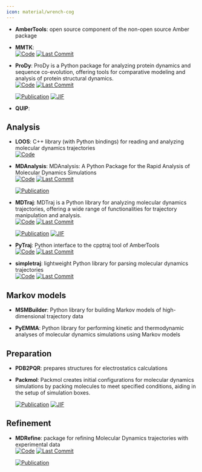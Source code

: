 ```yaml
---
icon: material/wrench-cog
---
```





- **AmberTools**: open source component of the non-open source Amber package  




- **MMTK**:   
    [![Code](https://img.shields.io/github/stars/khinsen/mmtk?style=for-the-badge&logo=github)](https://github.com/khinsen/mmtk) 
    [![Last Commit](https://img.shields.io/github/last-commit/khinsen/mmtk?style=for-the-badge&logo=github)](https://github.com/khinsen/mmtk) 




- **ProDy**: ProDy is a Python package for analyzing protein dynamics and sequence co-evolution, offering tools for comparative modeling and analysis of protein structural dynamics.  
    [![Code](https://img.shields.io/github/stars/prody/ProDy?style=for-the-badge&logo=github)](https://github.com/prody/ProDy) 
    [![Last Commit](https://img.shields.io/github/last-commit/prody/ProDy?style=for-the-badge&logo=github)](https://github.com/prody/ProDy) 

    [![Publication](https://img.shields.io/badge/Publication-Citations:973-blue?style=for-the-badge&logo=bookstack)](https://doi.org/10.1093/bioinformatics/btr168) 
    [![JIF](https://img.shields.io/badge/Impact_Factor-4.40-purple?style=for-the-badge&logo=academia)](https://doi.org/10.1093/bioinformatics/btr168)



- **QUIP**:   



## **Analysis**


- **LOOS**: C++ library (with Python bindings) for reading and analyzing molecular dynamics trajectories  
    [![Code](https://img.shields.io/badge/Code-Repository-blue?style=for-the-badge)](http://grossfieldlab.github.io/loos/) 




- **MDAnalysis**: MDAnalysis: A Python Package for the Rapid Analysis of Molecular Dynamics Simulations  
    [![Code](https://img.shields.io/github/stars/MDAnalysis/mdanalysis?style=for-the-badge&logo=github)](https://github.com/MDAnalysis/mdanalysis) 
    [![Last Commit](https://img.shields.io/github/last-commit/MDAnalysis/mdanalysis?style=for-the-badge&logo=github)](https://github.com/MDAnalysis/mdanalysis) 

    [![Publication](https://img.shields.io/badge/Publication-Citations:1154-blue?style=for-the-badge&logo=bookstack)](https://doi.org/10.25080/majora-629e541a-00e) 



- **MDTraj**: MDTraj is a Python library for analyzing molecular dynamics trajectories, offering a wide range of functionalities for trajectory manipulation and analysis.  
    [![Code](https://img.shields.io/github/stars/mdtraj/mdtraj?style=for-the-badge&logo=github)](https://github.com/mdtraj/mdtraj) 
    [![Last Commit](https://img.shields.io/github/last-commit/mdtraj/mdtraj?style=for-the-badge&logo=github)](https://github.com/mdtraj/mdtraj) 

    [![Publication](https://img.shields.io/badge/Publication-Citations:1833-blue?style=for-the-badge&logo=bookstack)](https://doi.org/10.1016/j.bpj.2015.08.015) 
    [![JIF](https://img.shields.io/badge/Impact_Factor-3.20-purple?style=for-the-badge&logo=academia)](https://doi.org/10.1016/j.bpj.2015.08.015)



- **PyTraj**: Python interface to the cpptraj tool of AmberTools  
    [![Code](https://img.shields.io/github/stars/Amber-MD/pytraj?style=for-the-badge&logo=github)](https://github.com/Amber-MD/pytraj) 
    [![Last Commit](https://img.shields.io/github/last-commit/Amber-MD/pytraj?style=for-the-badge&logo=github)](https://github.com/Amber-MD/pytraj) 




- **simpletraj**: lightweight Python library for parsing molecular dynamics trajectories  
    [![Code](https://img.shields.io/github/stars/arose/simpletraj?style=for-the-badge&logo=github)](https://github.com/arose/simpletraj) 
    [![Last Commit](https://img.shields.io/github/last-commit/arose/simpletraj?style=for-the-badge&logo=github)](https://github.com/arose/simpletraj) 



## **Markov models**


- **MSMBuilder**: Python library for building Markov models of high-dimensional trajectory data  




- **PyEMMA**: Python library for performing kinetic and thermodynamic analyses of molecular dynamics simulations using Markov models  



## **Preparation**


- **PDB2PQR**: prepares structures for electrostatics calculations  




- **Packmol**: Packmol creates initial configurations for molecular dynamics simulations by packing molecules to meet specified conditions, aiding in the setup of simulation boxes.  

    [![Publication](https://img.shields.io/badge/Publication-Citations:6964-blue?style=for-the-badge&logo=bookstack)](https://doi.org/10.1002/jcc.21224) 
    [![JIF](https://img.shields.io/badge/Impact_Factor-3.40-purple?style=for-the-badge&logo=academia)](https://doi.org/10.1002/jcc.21224)


## **Refinement**


- **MDRefine**: package for refining Molecular Dynamics trajectories with experimental data  
    [![Code](https://img.shields.io/github/stars/bussilab/MDRefine?style=for-the-badge&logo=github)](https://github.com/bussilab/MDRefine) 
    [![Last Commit](https://img.shields.io/github/last-commit/bussilab/MDRefine?style=for-the-badge&logo=github)](https://github.com/bussilab/MDRefine) 

    [![Publication](https://img.shields.io/badge/Publication-Citations:0-blue?style=for-the-badge&logo=bookstack)](https://doi.org/10.48550/arXiv.2411.07798) 


